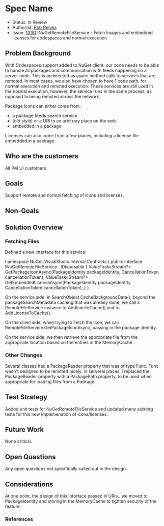 
# Spec Name

* Status: In Review
* Author(s): [Rob Relyea](https://github.com/rrelyea)
* Issue: [10151](https://github.com/NuGet/Home/issues/10151) INuGetRemoteFileService - Fetch Images and embedded licenses for codespaces and normal execution

## Problem Background

With Codespaces support added to NuGet client, our code needs to be able to handle all packages and communication with feeds happening on a server node. This is architected as async method calls to services that are remoted. In most cases, we also have chosen to have 1 code path, for normal execution and remoted execution. These services are still used in the normal execution, however, the service runs in the same process, as opposed to being remoted across the network.

Package Icons can either come from:
- a package feeds search service
- (old style) or a URI to an arbitrary place on the web
- embedded in a package

Licenses can also come from a few places, including a license file embedded in a package.

## Who are the customers

All PM UI customers.

## Goals

Support remote and normal fetching of icons and licenses.

## Non-Goals

## Solution Overview

### Fetching Files
Defined a new interface for this service:

namespace NuGet.VisualStudio.Internal.Contracts
{
    public interface INuGetRemoteFileService : IDisposable
    {
        ValueTask<Stream?> GetPackageIconAsync(PackageIdentity packageIdentity, CancellationToken cancellationToken);
        ValueTask<Stream?> GetEmbeddedLicenseAsync(PackageIdentity packageIdentity, CancellationToken cancellationToken);
    }
}

On the service side, in SearchObject.CacheBackgroundData(), beyond the packageSearchMetadata caching that was already done, we call a RemoteFileService instance to AddIconToCache() and to AddLicenseToCache().

On the client side, when trying to Fetch the Icon, we call RemoteFileService.GetPackageIconAsync, passing in the package identity.

On the service side, we then retrieve the appropriate file from the appropriate location based on the entries in the MemoryCache.

### Other Changes

Several classes had a PackageReader property that was of type Func<PackageReader>.
Func<PackageReader> wasn't designed to be remoted nicely. In serveral places, i replaced the PackageReader property with a PackagePath property, to be used when appropriate for loading files from a Package.

## Test Strategy

Added unit tests for NuGetRemoteFileService and updated many existing tests for this new implemenation of icons/licenses.

## Future Work

None critical.

## Open Questions

Any open questions not specifically called out in the design.

## Considerations

At one point, the design of this interface passed in URIs...we moved to PackageIdentity and storing in the MemoryCache to tighten security of the feature.

### References
